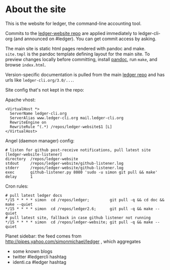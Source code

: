 # About the site

This is the website for ledger, the command-line accounting tool.

Commits to the
[ledger-website repo](http://github.com/simonmichael/ledger-website) are
applied immediately to ledger-cli-org (and announced on #ledger). You can
get commit access by asking.

The main site is static html pages rendered with pandoc and make.
`site.tmpl` is the pandoc template defining layout for the main site.  To
preview changes locally before committing, install
[pandoc](http://johnmacfarlane.net/pandoc), run `make`, and browse
`index.html`.

Version-specific documentation is pulled from the main
[ledger repo](http://github.com/jwiegley/ledger) and has urls like
`ledger-cli.org/3.0/...`.

Site config that's not kept in the repo:

Apache vhost:
    
    <VirtualHost *>
      ServerName ledger-cli.org
      ServerAlias www.ledger-cli.org mail.ledger-cli.org
      RewriteEngine on
      RewriteRule ^(.*) /repos/ledger-website$1 [L]
    </VirtualHost>

Angel (daemon manager) config:

    # listen for github post-receive notifications, pull latest site
    [ledger-website-listener]
    directory  /repos/ledger-website
    stdout     /repos/ledger-website/github-listener.log
    stderr     /repos/ledger-website/github-listener.log
    exec       github-listener.py 8080 'sudo -u simon git pull && make'
    delay      1

Cron rules:

    # pull latest ledger docs
    */15 * * * * simon  cd /repos/ledger;         git pull -q && cd doc && make --quiet
    */15 * * * * simon  cd /repos/ledger2.6;      git pull -q && make --quiet
    # pull latest site, fallback in case github listener not running
    */15 * * * * simon  cd /repos/ledger-website; git pull -q && make --quiet

Planet sidebar: the feed comes from http://pipes.yahoo.com/simonmichael/ledger ,
which aggregates

- some known blogs
- twitter #ledgercli hashtag
- identi.ca #ledger hashtag
